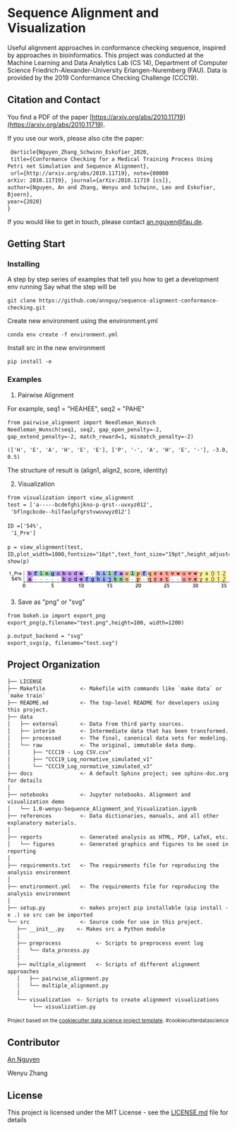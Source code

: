 # Sequence Alignment and Visualization 


Useful alignment approaches in conformance checking sequence, inspired by approaches in bioinformatics.
This project was conducted at the Machine Learning and Data Analytics Lab (CS 14), Department of Computer Science Friedrich-Alexander-University Erlangen-Nuremberg (FAU).
Data is provided by the 2019 Conformance Checking Challenge (CCC19).


## Citation and Contact
You find a PDF of the paper
[https://arxiv.org/abs/2010.11719](https://arxiv.org/abs/2010.11719).

If you use our work, please also cite the paper:
```
 @article{Nguyen_Zhang_Schwinn_Eskofier_2020, 
 title={Conformance Checking for a Medical Training Process Using Petri net Simulation and Sequence Alignment}, 
 url={http://arxiv.org/abs/2010.11719}, note={00000 
arXiv: 2010.11719}, journal={arXiv:2010.11719 [cs]}, 
author={Nguyen, An and Zhang, Wenyu and Schwinn, Leo and Eskofier, Bjoern}, 
year={2020}
}

```
If you would like to get in touch, please contact [an.nguyen@fau.de](mailto:an.nguyen@fau.de).


## Getting Start 
### Installing
A step by step series of examples that tell you how to get a development env running
Say what the step will be
```
git clone https://github.com/annguy/sequence-alignment-conformance-checking.git
```
Create new environment using the environment.yml 
```
conda env create -f environment.yml
```
Install src in the new environment 
```
pip install -e
```
### Examples
1. Pairwise Alignment

For example, seq1 =  "HEAHEE", seq2 = "PAHE"
```
from pairwise_alignment import Needleman_Wunsch
Needleman_Wunsch(seq1, seq2, gap_open_penalty=-2, gap_extend_penalty=-2, match_reward=1, mismatch_penalty=-2)
```
```
(['H', 'E', 'A', 'H', 'E', 'E'], ['P', '-', 'A', 'H', 'E', '-'], -3.0, 0.5)
```
The structure of result is (align1, align2, score, identity)

2. Visualization
```
from visualization import view_alignment
test = ['a-----bcdefghijkno-p-qrst--uvxyz012',
 'bflngcbcde--hilfaolpfqrstvwuvwyz012']

ID =['54%',
 '1_Pre']
 
p = view_alignment(test, ID,plot_width=1000,fontsize="16pt",text_font_size="19pt",height_adjust=58)
show(p)
```
![Image text](https://github.com/annguy/sequence-alignment-conformance-checking/blob/master/reports/figures/test.png)  

3. Save as "png" or "svg"
```
from bokeh.io import export_png
export_png(p,filename="test.png",height=100, width=1200)
```
```
p.output_backend = "svg"
export_svgs(p, filename="test.svg")
```


## Project Organization


    ├── LICENSE
    ├── Makefile           <- Makefile with commands like `make data` or `make train`
    ├── README.md          <- The top-level README for developers using this project.
    ├── data
    │   ├── external       <- Data from third party sources.
    │   ├── interim        <- Intermediate data that has been transformed.
    │   ├── processed      <- The final, canonical data sets for modeling.
    │   └── raw            <- The original, immutable data dump.
    │       ├── "CCC19 - Log CSV.csv"  
    │       ├── "CCC19_Log_normative_simulated_v1"
    │       └── "CCC19_Log_normative_simulated_v3"
    ├── docs               <- A default Sphinx project; see sphinx-doc.org for details
    │
    ├── notebooks          <- Jupyter notebooks. Alignment and visualization demo
    │   └── 1.0-wenyu-Sequence_Alignment_and_Visualization.ipynb
    ├── references         <- Data dictionaries, manuals, and all other explanatory materials.
    │
    ├── reports            <- Generated analysis as HTML, PDF, LaTeX, etc.
    │   └── figures        <- Generated graphics and figures to be used in reporting
    │
    ├── requirements.txt   <- The requirements file for reproducing the analysis environment
    │
    ├── envtironment.yml   <- The requirements file for reproducing the analysis environment
    │
    ├── setup.py           <- makes project pip installable (pip install -e .) so src can be imported
    └── src                <- Source code for use in this project.
       ├── __init__.py    <- Makes src a Python module
       │
       ├── preprocess           <- Scripts to preprocess event log
       │   └── data_process.py
       │
       ├── multiple_alignment   <- Scripts of different alignment approaches               
       │   ├── pairwise_alignment.py
       │   └── multiple_alignment.py
       │
       └── visualization  <- Scripts to create alignment visualizations
            └── visualization.py


<p><small>Project based on the <a target="_blank" href="https://drivendata.github.io/cookiecutter-data-science/">cookiecutter data science project template</a>. #cookiecutterdatascience</small></p>

## Contributor 
[An Nguyen](https://www.mad.tf.fau.de/person/an-nguyen/)

Wenyu Zhang  


## License

This project is licensed under the MIT License - see the [LICENSE.md](LICENSE.md) file for details



